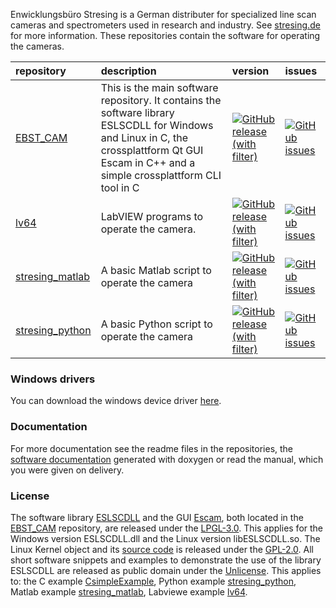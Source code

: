 Enwicklungsbüro Stresing is a German distributer for specialized line scan cameras and spectrometers used in research and industry. See [stresing.de](http://stresing.de/) for more information. These repositories contain the software for operating the cameras.

repository                                                                        | description | version | issues
:---                                                                              | :--- | :--- | :---
[EBST_CAM](https://github.com/Entwicklungsburo-Stresing/EBST_CAM)                 | This is the main software repository. It contains the software library ESLSCDLL for Windows and Linux in C, the crossplattform Qt GUI Escam in C++ and a  simple crossplattform CLI tool in C | [![GitHub release (with filter)](https://img.shields.io/github/v/release/Entwicklungsburo-Stresing/EBST_CAM?label=%20)](https://github.com/Entwicklungsburo-Stresing/EBST_CAM/releases) | [![GitHub issues](https://img.shields.io/github/issues/Entwicklungsburo-Stresing/EBST_CAM?label=%20)](https://github.com/Entwicklungsburo-Stresing/EBST_CAM/issues)
[lv64](https://github.com/Entwicklungsburo-Stresing/lv64)                         | LabVIEW programs to operate the camera. | [![GitHub release (with filter)](https://img.shields.io/github/v/release/Entwicklungsburo-Stresing/lv64?label=%20)](https://github.com/Entwicklungsburo-Stresing/lv64/releases) | [![GitHub issues](https://img.shields.io/github/issues/Entwicklungsburo-Stresing/lv64?label=%20)](https://github.com/Entwicklungsburo-Stresing/lv64/issues)
[stresing_matlab](https://github.com/Entwicklungsburo-Stresing/stresing_matlab)   | A basic Matlab script to operate the camera | [![GitHub release (with filter)](https://img.shields.io/github/v/release/Entwicklungsburo-Stresing/stresing_matlab?label=%20)](https://github.com/Entwicklungsburo-Stresing/stresing_matlab/releases) | [![GitHub issues](https://img.shields.io/github/issues/Entwicklungsburo-Stresing/stresing_matlab?label=%20)](https://github.com/Entwicklungsburo-Stresing/stresing_matlab/issues)
[stresing_python](https://github.com/Entwicklungsburo-Stresing/stresing_python)   | A basic Python script to operate the camera | [![GitHub release (with filter)](https://img.shields.io/github/v/release/Entwicklungsburo-Stresing/stresing_python?label=%20)](https://github.com/Entwicklungsburo-Stresing/stresing_python/releases) | [![GitHub issues](https://img.shields.io/github/issues/Entwicklungsburo-Stresing/stresing_python?label=%20)](https://github.com/Entwicklungsburo-Stresing/stresing_python/issues)

### Windows drivers
You can download the windows device driver [here](http://stresing.de/dwnl/ebstdrv14v00.rar).

### Documentation
For more documentation see the readme files in the repositories, the [software documentation](https://entwicklungsburo-stresing.github.io/) generated with doxygen or read the manual, which you were given on delivery.

### License
The software library [ESLSCDLL](https://github.com/Entwicklungsburo-Stresing/EBST_CAM/tree/master/ESLSCDLL) and the GUI [Escam](https://github.com/Entwicklungsburo-Stresing/EBST_CAM/tree/master/escam), both located in the [EBST_CAM](https://github.com/Entwicklungsburo-Stresing/EBST_CAM) repository, are released under the [LPGL-3.0](https://www.gnu.org/licenses/lgpl-3.0.html.en). This applies for the Windows version ESLSCDLL.dll and the Linux version libESLSCDLL.so. The Linux Kernel object and its [source code](https://github.com/Entwicklungsburo-Stresing/EBST_CAM/tree/master/linux-driver/kernelspace) is released under the [GPL-2.0](https://www.gnu.org/licenses/old-licenses/gpl-2.0.html.en). All short software snippets and examples to demonstrate the use of the library ESLSCDLL are released as public domain under the [Unlicense](https://unlicense.org/). This applies to: the C example [CsimpleExample](https://github.com/Entwicklungsburo-Stresing/EBST_CAM/tree/master/CsimpleExample), Python example [stresing_python](https://github.com/Entwicklungsburo-Stresing/stresing_python), Matlab example [stresing_matlab](https://github.com/Entwicklungsburo-Stresing/stresing_matlab), Labviewe example [lv64](https://github.com/Entwicklungsburo-Stresing/lv64).

